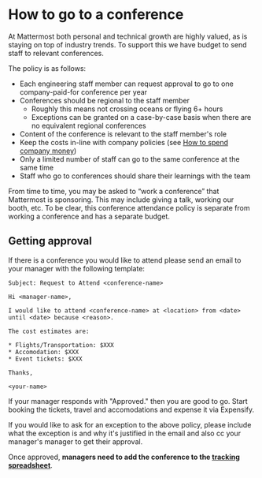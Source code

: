 # How to go to a conference

At Mattermost both personal and technical growth are highly valued, as is staying on top of industry trends. To support this we have budget to send staff to relevant conferences.

The policy is as follows:

* Each engineering staff member can request approval to go to one company-paid-for conference per year
* Conferences should be regional to the staff member
  * Roughly this means not crossing oceans or flying 6+ hours
  * Exceptions can be granted on a case-by-case basis when there are no equivalent regional conferences
* Content of the conference is relevant to the staff member's role
* Keep the costs in-line with company policies (see [How to spend company money](https://handbook.mattermost.com/operations/finance/staff-member-expenses/how-to-spend-company-money))
* Only a limited number of staff can go to the same conference at the same time
* Staff who go to conferences should share their learnings with the team

From time to time, you may be asked to “work a conference” that Mattermost is sponsoring.  This may include giving a talk, working our booth, etc.  To be clear, this conference attendance policy is separate from working a conference and has a separate budget.

## Getting approval

If there is a conference you would like to attend please send an email to your manager with the following template:

```
Subject: Request to Attend <conference-name>

Hi <manager-name>,

I would like to attend <conference-name> at <location> from <date> until <date> because <reason>.

The cost estimates are:

* Flights/Transportation: $XXX
* Accomodation: $XXX
* Event tickets: $XXX

Thanks,

<your-name>
```

If your manager responds with "Approved." then you are good to go. Start booking the tickets, travel and accomodations and expense it via Expensify.

If you would like to ask for an exception to the above policy, please include what the exception is and why it's justified in the email and also cc your manager's manager to get their approval.

Once approved, __managers need to add the conference to the [tracking spreadsheet](https://docs.google.com/spreadsheets/d/1Ff3OdeMMDJlokoMwu3IX0v0D3B-_w8QZR5-4enhhIXs/edit#gid=0)__.
